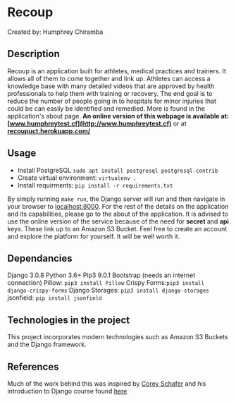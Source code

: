 # Recoup

Created by: Humphrey Chiramba

## Description

Recoup is an application built for athletes, medical practices and trainers. It allows all of them to come together and link up. Athletes can access a knowledge base with many detailed videos that are approved by health professionals to help them with training or recovery. The end goal is to reduce the number of people going in to hospitals for minor injuries that could be can easily be identified and remedied. More is found in the application's about page. **An online version of this webpage is available at: [www.humphreytest.cf](http://www.humphreytest.cf)** or at **[recoupuct.herokuapp.com/](https://recoupuct.herokuapp.com/)**

## Usage

-   Install PostgreSQL
    `sudo apt install postgresql postgresql-contrib`
-   Create virtual environment:
    `virtualenv .`
-   Install requirments:
    `pip install -r requirements.txt`

By simply running `make run`, the Django server will run and then navigate in your browser to [localhost:8000](http://localhost:8000/). For the rest of the details on the application and its capabilities, please go to the about of the application.
It is advised to use the online version of the service because of the need for **secret** and **api** keys. These link up to an Amazon S3 Bucket.
Feel free to create an account and explore the platform for yourself. It will be well worth it.

## Dependancies

Django 3.0.8
Python 3.6+
Pip3 9.0.1
Bootstrap (needs an internet connection)
Pillow: `pip3 install Pillow`
Crispy Forms:`pip3 install django-crispy-forms`
Django Storages: `pip3 install django-storages`
jsonfield: `pip install jsonfield`

## Technologies in the project

This project incorporates modern technologies such as Amazon S3 Buckets and the Django framework.

## References

Much of the work behind this was inspired by [Corey Schafer](https://coreyms.com/) and his introduction to Django course found [here](https://www.youtube.com/playlist?list=PL-osiE80TeTtoQCKZ03TU5fNfx2UY6U4p)

```

```
